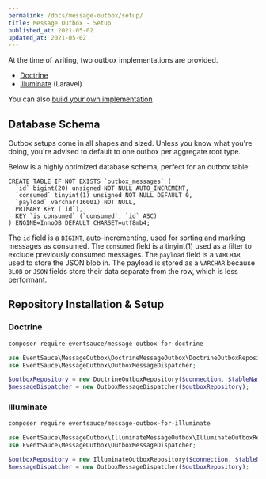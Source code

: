 ```yaml
---
permalink: /docs/message-outbox/setup/
title: Message Outbox - Setup
published_at: 2021-05-02
updated_at: 2021-05-02
---
```


At the time of writing, two outbox implementations are provided.

* [Doctrine](#doctrine)
* [Illuminate](#illuminate) (Laravel)

You can also [build your own implementation](/docs/message-outbox/build-your-own/)

## Database Schema

Outbox setups come in all shapes and sized. Unless you know what you're
doing, you're advised to default to one outbox per aggregate root type.

Below is a highly optimized database schema, perfect for an outbox table:

```text
CREATE TABLE IF NOT EXISTS `outbox_messages` (
  `id` bigint(20) unsigned NOT NULL AUTO_INCREMENT,
  `consumed` tinyint(1) unsigned NOT NULL DEFAULT 0,
  `payload` varchar(16001) NOT NULL,
  PRIMARY KEY (`id`),
  KEY `is_consumed` (`consumed`, `id` ASC)
) ENGINE=InnoDB DEFAULT CHARSET=utf8mb4;
```

The `id` field is a `BIGINT`, auto-incrementing, used for sorting
and marking messages as consumed. The `consumed` field is a tinyint(1)
used as a filter to exclude previously consumed messages. The `payload`
field is a `VARCHAR`, used to store the JSON blob in. The payload is
stored as a `VARCHAR` because `BLOB` or `JSON` fields store their data
separate from the row, which is less performant.

## Repository Installation &amp; Setup

### Doctrine

```bash
composer require eventsauce/message-outbox-for-doctrine
```

```php
use EventSauce\MessageOutbox\DoctrineMessageOutbox\DoctrineOutboxRepository;
use EventSauce\MessageOutbox\OutboxMessageDispatcher;

$outboxRepository = new DoctrineOutboxRepository($connection, $tableName, $messageSerializer);
$messageDispatcher = new OutboxMessageDispatcher($outboxRepository);
```

### Illuminate

```bash
composer require eventsauce/message-outbox-for-illuminate
```

```php
use EventSauce\MessageOutbox\IlluminateMessageOutbox\IlluminateOutboxRepository;
use EventSauce\MessageOutbox\OutboxMessageDispatcher;

$outboxRepository = new IlluminateOutboxRepository($connection, $tableName, $messageSerializer);
$messageDispatcher = new OutboxMessageDispatcher($outboxRepository);
```


